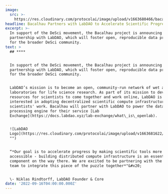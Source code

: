 ```yaml
---
image:
  src: >-
    https://res.cloudinary.com/protocolai/image/upload/v1663680466/bacalhau/labdao_logo_u8xacn.png
headline: Bacalhau Partners with LabDAO to Accelerate Scientific Progress
excerpt: >-
  In support of the DeSci movement, the Bacalhau project is announcing our
  partnership with LabDAO, which will foster open, reproducible data processing
  for the broader DeSci community.
text: >
  ## ****


  In support of the DeSci movement, the Bacalhau project is announcing our
  partnership with LabDAO, which will foster open, reproducible data processing
  for the broader DeSci community.


  LabDAO’s mission is to become an open, community-run network of wet and dry
  laboratories for life science research. As part of its mission to develop
  resources for scientists to come together and work online, LabDAO is
  interested in adopting decentralized scientific compute infrastructure for its
  scientists' work. Bacalhau will partner with LabDAO to power the data
  processing engine for their service [Lab
  Exchange](https://docs.labdao.xyz/lab-exchange/what\_is\_openlab).


  ![LabDAO
  Logo](https://res.cloudinary.com/protocolai/image/upload/v1663681622/bacalhau/labexchange\_kwdzih.jpg
  "")


  “*Our goal is to accelerate progress by making scientific tools more
  accessible - building distributed compute infrastructure is an essential
  component on the way there. We are excited to be partnering with the Bacalhau
  team to integrate this piece of the puzzle together*"&#x20;


  \- Niklas Rindtorff, LabDAO Founder & Core
date: '2022-09-16T04:00:00.000Z'
---
```


